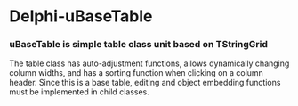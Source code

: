 # Delphi-uBaseTable

### uBaseTable is simple table class unit based on TStringGrid

The table class has auto-adjustment functions, allows dynamically changing column widths, and has a sorting function when clicking on a column header. Since this is a base table, editing and object embedding functions must be implemented in child classes.